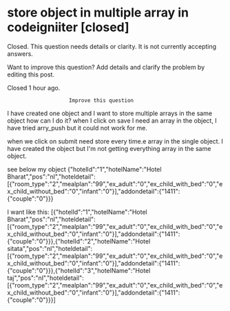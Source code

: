 
# store object in multiple array in codeigniiter [closed]







Closed. This question needs details or clarity. It is not currently accepting answers.
                        
                    










Want to improve this question? Add details and clarify the problem by editing this post.


Closed 1 hour ago.







                        Improve this question
                    



I have created one object and I want to store multiple arrays in the same object how can I do it? when I click on save I need an array in the object, I have tried arry_push but it could not work for me.

when we click on submit need store every time.e array in the single object. I have created the object but I'm not getting everything array in the same object.

see below my object
{"hotelId":"1","hotelName":"Hotel Bharat","pos":"nl","hoteldetail":[{"room_type":"2","mealplan":"99","ex_adult":"0","ex_child_with_bed":"0","ex_child_without_bed":"0","infant":"0"}],"addondetail":{"1411":{"couple":"0"}}}

I want like this:
[{"hotelId":"1","hotelName":"Hotel Bharat","pos":"nl","hoteldetail":[{"room_type":"2","mealplan":"99","ex_adult":"0","ex_child_with_bed":"0","ex_child_without_bed":"0","infant":"0"}],"addondetail":{"1411":{"couple":"0"}}},{"hotelId":"2","hotelName":"Hotel sitata","pos":"nl","hoteldetail":[{"room_type":"2","mealplan":"99","ex_adult":"0","ex_child_with_bed":"0","ex_child_without_bed":"0","infant":"0"}],"addondetail":{"1411":{"couple":"0"}}},{"hotelId":"3","hotelName":"Hotel taj","pos":"nl","hoteldetail":[{"room_type":"2","mealplan":"99","ex_adult":"0","ex_child_with_bed":"0","ex_child_without_bed":"0","infant":"0"}],"addondetail":{"1411":{"couple":"0"}}}]



        